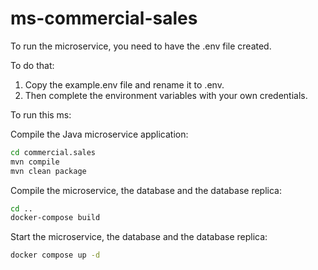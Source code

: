 # ms-commercial-sales

To run the microservice, you need to have the .env file created.

To do that:
1. Copy the example.env file and rename it to .env.
2. Then complete the environment variables with your own credentials.

To run this ms:


Compile the Java microservice application:
```bash
cd commercial.sales
mvn compile
mvn clean package

```

Compile the microservice, the database and the database replica:
```bash
cd ..
docker-compose build
```

Start the microservice, the database and the database replica:
```bash
docker compose up -d
```